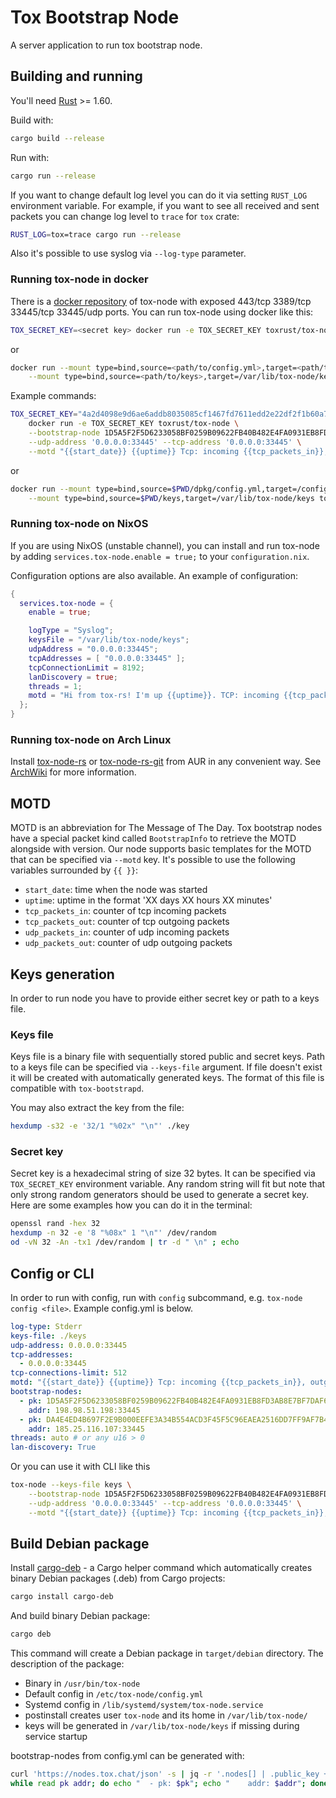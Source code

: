 # Tox Bootstrap Node

A server application to run tox bootstrap node.

## Building and running

You'll need [Rust] >= 1.60.

Build with:

```sh
cargo build --release
```

Run with:

```sh
cargo run --release
```

If you want to change default log level you can do it via setting `RUST_LOG`
environment variable. For example, if you want to see all received and sent
packets you can change log level to `trace` for `tox` crate:

```sh
RUST_LOG=tox=trace cargo run --release
```

Also it's possible to use syslog via `--log-type` parameter.

### Running tox-node in docker

There is a [docker repository] of tox-node with exposed 443/tcp 3389/tcp 33445/tcp 33445/udp ports.
You can run tox-node using docker like this:

```sh
TOX_SECRET_KEY=<secret key> docker run -e TOX_SECRET_KEY toxrust/tox-node <ARGS>
```

or

```sh
docker run --mount type=bind,source=<path/to/config.yml>,target=<path/to/target/config.yml> \
    --mount type=bind,source=<path/to/keys>,target=/var/lib/tox-node/keys toxrust/tox-node config <path/to/config.yml>
```

Example commands:

```sh
TOX_SECRET_KEY="4a2d4098e9d6ae6addb8035085cf1467fd7611edd2e22df2f1b60a71763b4ce4" \
    docker run -e TOX_SECRET_KEY toxrust/tox-node \
    --bootstrap-node 1D5A5F2F5D6233058BF0259B09622FB40B482E4FA0931EB8FD3AB8E7BF7DAF6F 198.98.51.198:33445 \
    --udp-address '0.0.0.0:33445' --tcp-address '0.0.0.0:33445' \
    --motd "{{start_date}} {{uptime}} Tcp: incoming {{tcp_packets_in}}, outgoing {{tcp_packets_out}}, Udp: incoming {{udp_packets_in}}, outgoing {{udp_packets_out}}"
```

or

```sh
docker run --mount type=bind,source=$PWD/dpkg/config.yml,target=/config.yml \
    --mount type=bind,source=$PWD/keys,target=/var/lib/tox-node/keys toxrust/tox-node config /config.yml
```

### Running tox-node on NixOS

If you are using NixOS (unstable channel), you can install and run tox-node by adding `services.tox-node.enable = true;` to your `configuration.nix`.

Configuration options are also available. An example of configuration:

```nix
{
  services.tox-node = {
    enable = true;

    logType = "Syslog";
    keysFile = "/var/lib/tox-node/keys";
    udpAddress = "0.0.0.0:33445";
    tcpAddresses = [ "0.0.0.0:33445" ];
    tcpConnectionLimit = 8192;
    lanDiscovery = true;
    threads = 1;
    motd = "Hi from tox-rs! I'm up {{uptime}}. TCP: incoming {{tcp_packets_in}}, outgoing {{tcp_packets_out}}, UDP: incoming {{udp_packets_in}}, outgoing {{udp_packets_out}}";
  };
}
```

### Running tox-node on Arch Linux

Install [tox-node-rs] or [tox-node-rs-git] from AUR in any convenient way. See
[ArchWiki] for more information.

## MOTD

MOTD is an abbreviation for The Message of The Day. Tox bootstrap nodes have a
special packet kind called `BootstrapInfo` to retrieve the MOTD alongside with
version. Our node supports basic templates for the MOTD that can be specified
via `--motd` key. It's possible to use the following variables surrounded by
`{{ }}`:
- `start_date`: time when the node was started
- `uptime`: uptime in the format 'XX days XX hours XX minutes'
- `tcp_packets_in`: counter of tcp incoming packets
- `tcp_packets_out`: counter of tcp outgoing packets
- `udp_packets_in`: counter of udp incoming packets
- `udp_packets_out`: counter of udp outgoing packets

## Keys generation

In order to run node you have to provide either secret key or path to a keys file.

### Keys file

Keys file is a binary file with sequentially stored public and secret keys. Path
to a keys file can be specified via `--keys-file` argument. If file doesn't
exist it will be created with automatically generated keys. The format of this
file is compatible with `tox-bootstrapd`.

You may also extract the key from the file:

```sh
hexdump -s32 -e '32/1 "%02x" "\n"' ./key
```

### Secret key

Secret key is a hexadecimal string of size 32 bytes. It can be specified via
`TOX_SECRET_KEY` environment variable. Any random string will fit but note that
only strong random generators should be used to generate a secret key. Here are
some examples how you can do it in the terminal:

```sh
openssl rand -hex 32
hexdump -n 32 -e '8 "%08x" 1 "\n"' /dev/random
od -vN 32 -An -tx1 /dev/random | tr -d " \n" ; echo
```

## Config or CLI

In order to run with config, run with `config` subcommand, e.g. `tox-node config <file>`.
Example config.yml is below.
```yaml
log-type: Stderr
keys-file: ./keys
udp-address: 0.0.0.0:33445
tcp-addresses:
  - 0.0.0.0:33445
tcp-connections-limit: 512
motd: "{{start_date}} {{uptime}} Tcp: incoming {{tcp_packets_in}}, outgoing {{tcp_packets_out}}, Udp: incoming {{udp_packets_in}}, outgoing {{udp_packets_out}}"
bootstrap-nodes:
  - pk: 1D5A5F2F5D6233058BF0259B09622FB40B482E4FA0931EB8FD3AB8E7BF7DAF6F
    addr: 198.98.51.198:33445
  - pk: DA4E4ED4B697F2E9B000EEFE3A34B554ACD3F45F5C96EAEA2516DD7FF9AF7B43
    addr: 185.25.116.107:33445
threads: auto # or any u16 > 0
lan-discovery: True
```
Or you can use it with CLI like this
```sh
tox-node --keys-file keys \
    --bootstrap-node 1D5A5F2F5D6233058BF0259B09622FB40B482E4FA0931EB8FD3AB8E7BF7DAF6F 198.98.51.198:33445 \
    --udp-address '0.0.0.0:33445' --tcp-address '0.0.0.0:33445' \
    --motd "{{start_date}} {{uptime}} Tcp: incoming {{tcp_packets_in}}, outgoing {{tcp_packets_out}}, Udp: incoming {{udp_packets_in}}, outgoing {{udp_packets_out}}"
```

## Build Debian package

Install [cargo-deb] - a Cargo helper command which automatically creates binary Debian packages (.deb) from Cargo projects:

```sh
cargo install cargo-deb
```

And build binary Debian package:

```sh
cargo deb
```

This command will create a Debian package in `target/debian` directory.
The description of the package:

* Binary in `/usr/bin/tox-node`
* Default config in `/etc/tox-node/config.yml`
* Systemd config in `/lib/systemd/system/tox-node.service`
* postinstall creates user `tox-node` and its home in `/var/lib/tox-node/`
* keys will be generated in `/var/lib/tox-node/keys` if missing during service startup

bootstrap-nodes from config.yml can be generated with:

```sh
curl 'https://nodes.tox.chat/json' -s | jq -r '.nodes[] | .public_key + " " + .ipv4 + ":" + (.port | tostring)' | \
while read pk addr; do echo "  - pk: $pk"; echo "    addr: $addr"; done
```

[libsodium]: https://github.com/jedisct1/libsodium
[Rust]: https://www.rust-lang.org
[cargo-deb]: https://crates.io/crates/cargo-deb
[tox-node-rs]: https://aur.archlinux.org/packages/tox-node-rs
[tox-node-rs-git]: https://aur.archlinux.org/packages/tox-node-rs-git
[ArchWiki]: https://wiki.archlinux.org/index.php/Arch_User_Repository#Installing_packages
[docker repository]: https://hub.docker.com/r/toxrust/tox-node
